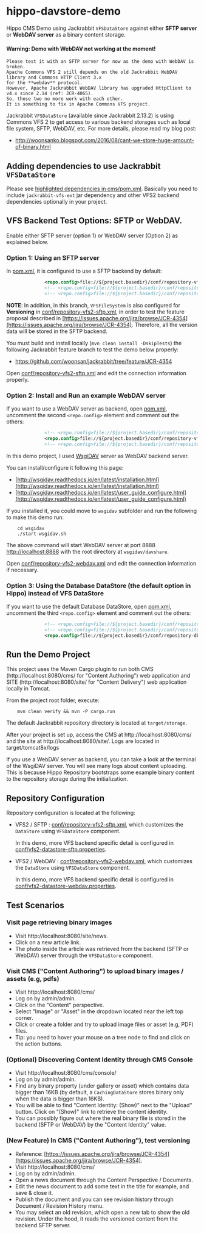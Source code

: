 # hippo-davstore-demo

Hippo CMS Demo using Jackrabbit ```VFSDataStore``` against either **SFTP server** or **WebDAV server** as a binary content storage.


#### Warning: Demo with WebDAV not working at the moment!

    Please test it with an SFTP server for now as the demo with WebDAV is broken.
    Apache Commons VFS 2 still depends on the old Jackrabbit WebDAV library and Commons HTTP Client 3.x
    for the **webdav** protocol.
    However, Apache Jackrabbit WebDAV library has upgraded HttpClient to v4.x since 2.14 (ref: JCR-4065).
    So, those two no more work with each other.
    It is something to fix in Apache Commons VFS project.

Jackrabbit ```VFSDataStore``` (available since Jackrabbit 2.13.2) is using Commons VFS 2 to get access to various backend storages such as local file system, SFTP, WebDAV, etc.
For more details, please read my blog post:
- http://woonsanko.blogspot.com/2016/08/cant-we-store-huge-amount-of-binary.html

## Adding dependencies to use Jackrabbit ```VFSDataStore```

Please see [highlighted dependencies in cms/pom.xml](cms/pom.xml#L17-L45). Basically you need to include ```jackrabbit-vfs-ext``` jar dependency and other VFS2 backend dependencies optionally in your project.

## VFS Backend Test Options: SFTP or WebDAV.

Enable either SFTP server (option 1) or WebDAV server (Option 2) as explained below.

### Option 1: Using an SFTP server

In [pom.xml](pom.xml), it is configured to use a SFTP backend by default:

```xml
              <repo.config>file://${project.basedir}/conf/repository-vfs2-sftp.xml</repo.config>
              <!-- <repo.config>file://${project.basedir}/conf/repository-vfs2-webdav.xml</repo.config> -->
              <!-- <repo.config>file://${project.basedir}/conf/repository-db.xml</repo.config> -->
```

**NOTE**: In addition, in this branch, ```VFSFileSystem``` is also configured for **Versioning** in [conf/repository-vfs2-sftp.xml](conf/repository-vfs2-sftp.xml), in order to test the feature proposal described in 
[https://issues.apache.org/jira/browse/JCR-4354](https://issues.apache.org/jira/browse/JCR-4354).
Therefore, all the version data will be stored in the SFTP backend.

You must build and install locally (```mvn clean install -DskipTests```) the following Jackrabbit feature branch to test the demo below properly:
- https://github.com/woonsan/jackrabbit/tree/feature/JCR-4354

Open [conf/repository-vfs2-sftp.xml](conf/repository-vfs2-sftp.xml) and edit the connection information properly.

### Option 2: Install and Run an example WebDAV server

If you want to use a WebDAV server as backend, open [pom.xml](pom.xml), uncomment the second ```<repo.config>``` element
and comment out the others:

```xml
              <!-- <repo.config>file://${project.basedir}/conf/repository-vfs2-sftp.xml</repo.config> -->
              <repo.config>file://${project.basedir}/conf/repository-vfs2-webdav.xml</repo.config>
              <!-- <repo.config>file://${project.basedir}/conf/repository-db.xml</repo.config> -->
```

In this demo project, I used [WsgiDAV](https://github.com/mar10/wsgidav) server as WebDAV backend server.

You can install/configure it following this page:
- [http://wsgidav.readthedocs.io/en/latest/installation.html](http://wsgidav.readthedocs.io/en/latest/installation.html)
- [http://wsgidav.readthedocs.io/en/latest/user_guide_configure.html](http://wsgidav.readthedocs.io/en/latest/user_guide_configure.html)

If you installed it, you could move to ```wsgidav``` subfolder and run the following to make this demo run:

        cd wsgidav
        ./start-wsgidav.sh

The above command will start WebDAV server at port 8888 [http://localhost:8888](http://localhost:8888)
with the root directory at ```wsgidav/davshare```.

Open [conf/repository-vfs2-webdav.xml](conf/repository-vfs2-webdav.xml) and edit the connection information if necessary.

### Option 3: Using the Database DataStore (the default option in Hippo) instead of VFS DataStore

If you want to use the default Database DataStore, open [pom.xml](pom.xml), uncomment the third ```<repo.config>``` element
and comment out the others:

```xml
              <!-- <repo.config>file://${project.basedir}/conf/repository-vfs2-webdav.xml</repo.config> -->
              <!-- <repo.config>file://${project.basedir}/conf/repository-vfs2-sftp.xml</repo.config> -->
              <repo.config>file://${project.basedir}/conf/repository-db.xml</repo.config>
```

## Run the Demo Project

This project uses the Maven Cargo plugin to run both CMS (http://localhost:8080/cms/ for "Content Authoring") web application
and SITE (http://localhost:8080/site/ for "Content Delivery") web application locally in Tomcat.

From the project root folder, execute:

        mvn clean verify && mvn -P cargo.run

The default Jackrabbit repository directory is located at ```target/storage```.

After your project is set up, access the CMS at http://localhost:8080/cms/ and the site at http://localhost:8080/site/.
Logs are located in target/tomcat8x/logs

If you use a WebDAV server as backend, you can take a look at the terminal of the WsgiDAV server.
You will see many logs about content uploading. This is because Hippo Repository bootstraps some example binary content to the repository storage during the initialization.

## Repository Configuration

Repository configuration is located at the following:

- VFS2 / SFTP : [conf/repository-vfs2-sftp.xml](conf/repository-vfs2-sftp.xml), which customizes the ```DataStore``` using ```VFSDataStore``` component.

  In this demo, more VFS backend specific detail is configured in [conf/vfs2-datastore-sftp.properties](conf/vfs2-datastore-sftp.properties).

- VFS2 / WebDAV : [conf/repository-vfs2-webdav.xml](conf/repository-vfs2-webdav.xml), which customizes the ```DataStore``` using ```VFSDataStore``` component.

  In this demo, more VFS backend specific detail is configured in [conf/vfs2-datastore-webdav.properties](conf/vfs2-datastore-webdav.properties).

## Test Scenarios

### Visit page retrieving binary images

- Visit http://localhost:8080/site/news.
- Click on a new article link.
- The photo inside the article was retrieved from the backend (SFTP or WebDAV) server through the ```VFSDataStore``` component.

### Visit CMS ("Content Authoring") to upload binary images / assets (e.g, pdfs)

- Visit http://localhost:8080/cms/
- Log on by admin/admin.
- Click on the "Content" perspective.
- Select "Image" or "Asset" in the dropdown located near the left top corner.
- Click or create a folder and try to upload image files or asset (e.g, PDF) files.
- Tip: you need to hover your mouse on a tree node to find and click on the action buttons.

### (Optional) Discovering Content Identity through CMS Console

- Visit http://localhost:8080/cms/console/
- Log on by admin/admin.
- Find any binary property (under gallery or asset) which contains data bigger than 16KB (by default, a ```CachingDataStore``` stores binary only when the data is bigger than 16KB).
- You will be able to find "Content Identity: (Show)" next to the "Upload" button. Click on "(Show)" link to retrieve the content identity.
- You can possibly figure out where the real binary file is stored in the backend (SFTP or WebDAV) by the "Content Identity" value.

### (New Feature) In CMS ("Content Authoring"), test versioning

- Reference: [https://issues.apache.org/jira/browse/JCR-4354](https://issues.apache.org/jira/browse/JCR-4354).
- Visit http://localhost:8080/cms/
- Log on by admin/admin.
- Open a news document through the Content Perspective / Documents.
- Edit the news document to add some text in the title for example, and save & close it.
- Publish the document and you can see revision history through Document / Revision History menu.
- You may select an old revision, which open a new tab to show the old revision. Under the hood, it reads the versioned
content from the backend SFTP server.
